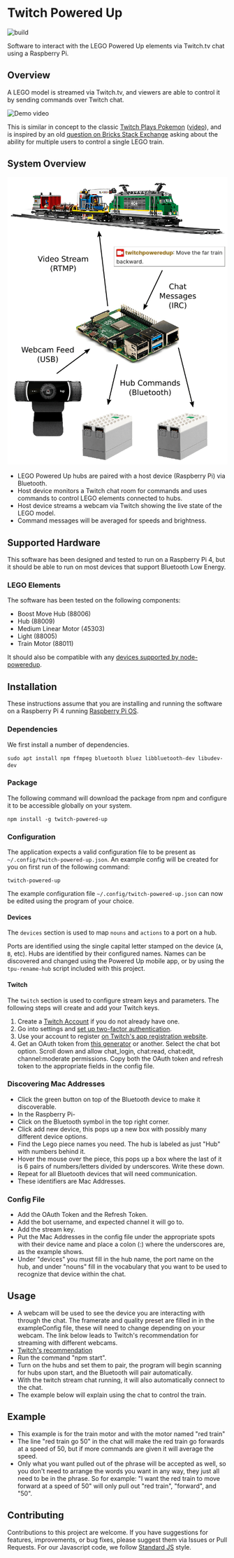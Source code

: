 Twitch Powered Up
=================

![build](https://github.com/jncraton/twitch-powered-up/workflows/build/badge.svg)

Software to interact with the LEGO Powered Up elements via Twitch.tv chat using a Raspberry Pi.

Overview
--------

A LEGO model is streamed via Twitch.tv, and viewers are able to control it by sending commands over Twitch chat.

![Demo video](https://github.com/jncraton/twitch-powered-up/blob/media/demo-optimized.gif?raw=true)

This is similar in concept to the classic [Twitch Plays Pokemon](https://en.wikipedia.org/wiki/Twitch_Plays_Pok%C3%A9mon) ([video](https://www.twitch.tv/videos/40790582)), and is inspired by an old [question on Bricks Stack Exchange](https://bricks.stackexchange.com/questions/10486/can-powered-up-trains-talk-to-multiple-bluetooth-remotes) asking about the ability for multiple users to control a single LEGO train.

System Overview
---------------

![Basic system diagram](https://github.com/jncraton/twitch-powered-up/blob/media/diagram.png?raw=true)

- LEGO Powered Up hubs are paired with a host device (Raspberry Pi) via Bluetooth.
- Host device monitors a Twitch chat room for commands and uses commands to control LEGO elements connected to hubs.
- Host device streams a webcam via Twitch showing the live state of the LEGO model.
- Command messages will be averaged for speeds and brightness.

Supported Hardware
------------------

This software has been designed and tested to run on a Raspberry Pi 4, but it should be able to run on most devices that support Bluetooth Low Energy.

### LEGO Elements

The software has been tested on the following components:

- Boost Move Hub (88006)
- Hub (88009)
- Medium Linear Motor (45303)
- Light (88005)
- Train Motor (88011)

It should also be compatible with any [devices supported by node-poweredup](https://github.com/nathankellenicki/node-poweredup#compatibility).

Installation
------------

These instructions assume that you are installing and running the software on a Raspberry Pi 4 running [Raspberry Pi OS](https://www.raspberrypi.org/software/).

### Dependencies

We first install a number of dependencies.

```
sudo apt install npm ffmpeg bluetooth bluez libbluetooth-dev libudev-dev
```

### Package

The following command will download the package from npm and configure it to be accessible globally on your system.

```
npm install -g twitch-powered-up
```

### Configuration

The application expects a valid configuration file to be present as `~/.config/twitch-powered-up.json`. An example config will be created for you on first run of the following command:

```
twitch-powered-up
```

The example configuration file `~/.config/twitch-powered-up.json` can now be edited using the program of your choice. 

#### Devices

The `devices` section is used to map `nouns` and `actions` to a port on a hub.

Ports are identified using the single capital letter stamped on the device (`A`, `B`, etc). Hubs are identified by their configured names. Names can be discovered and changed using the Powered Up mobile app, or by using the `tpu-rename-hub` script included with this project.

#### Twitch

The `twitch` section is used to configure stream keys and parameters. The following steps will create and add your Twitch keys.

1. Create a [Twitch Account](https://twitch.tv) if you do not already have one.
2. Go into settings and [set up two-factor authentication](https://help.twitch.tv/s/article/two-factor-authentication-with-authy?language=en_US). 
3. Use your account to register [on Twitch's app registration website](https://dev.twitch.tv/dashboard/apps/create). 
4. Get an OAuth token from [this generator](https://twitchtokengenerator.com/) or another. Select the chat bot option. Scroll down and allow chat_login, chat:read, chat:edit, channel:moderate permissions. Copy both the OAuth token and refresh token to the appropriate fields in the config file.

### Discovering Mac Addresses

- Click the green button on top of the Bluetooth device to make it discoverable. 
- In the Raspberry Pi-
- Click on the Bluetooth symbol in the top right corner.
- Click add new device, this pops up a new box with possibly many different device options.
- Find the Lego piece names you need. The hub is labeled as just "Hub" with numbers behind it. 
- Hover the mouse over the piece, this pops up a box where the last of it is 6 pairs of numbers/letters divided by underscores. Write these down. 
- Repeat for all Bluetooth devices that will need communication. 
- These identifiers are Mac Addresses. 

### Config File

- Add the OAuth Token and the Refresh Token.
- Add the bot username, and expected channel it will go to.
- Add the stream key.
- Put the Mac Addresses in the config file under the appropriate spots with their device name and place a colon (:) where the underscores are, as the example shows.
- Under "devices" you must fill in the hub name, the port name on the hub, and under "nouns" fill in the vocabulary that you want to be used to recognize that device within the chat.

Usage
------------
- A webcam will be used to see the device you are interacting with through the chat. The framerate and quality preset are filled in in the exampleConfig file, these will need to change depending on your webcam. The link below leads to Twitch's recommendation for streaming with different webcams.
- [Twitch's recommendation](https://stream.twitch.tv/encoding/)
- Run the command "npm start".
- Turn on the hubs and set them to pair, the program will begin scanning for hubs upon start, and the Bluetooth will pair automatically. 
- With the twitch stream chat running, it will also automatically connect to the chat.
- The example below will explain using the chat to control the train.

Example
------------

- This example is for the train motor and with the motor named "red train"
- The line "red train go 50" in the chat will make the red train go forwards at a speed of 50, but if more commands are given it will average the speed. 
- Only what you want pulled out of the phrase will be accepted as well, so you don't need to arrange the words you want in any way, they just all need to be in the phrase. So for example: "I want the red train to move forward at a speed of 50" will only pull out "red train", "forward", and "50". 

Contributing
------------

Contributions to this project are welcome. If you have suggestions for features, improvements, or bug fixes, please suggest them via Issues or Pull Requests. For our Javascript code, we follow [Standard JS](https://standardjs.com/) style.
